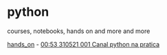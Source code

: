# python
courses, notebooks, hands on and more and more

<html>
  <a href="https://github.com/melo-r/python/blob/main/notebooks/001.zip">hands_on</a> - <a href="https://www.youtube.com/playlist?list=PLfq7aD1Zp5SnB8hbGkUZ_AFZMwShncRyn">00:53 310521 001 Canal python na pratica</a>
</html>
